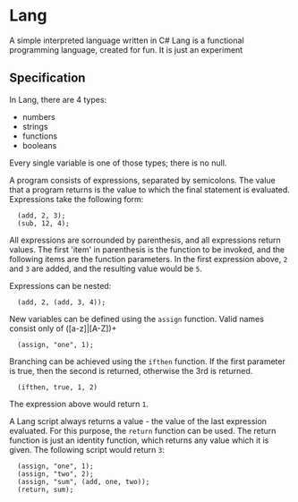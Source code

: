 Lang
====

A simple interpreted language written in C#
Lang is a functional programming language, created for fun. It is just an experiment

Specification
-------------

In Lang, there are 4 types:
* numbers
* strings
* functions
* booleans

Every single variable is one of those types; there is no null.

A program consists of expressions, separated by semicolons. The value that a program returns is the value to which the final statement is evaluated. Expressions take the following form:

```
  (add, 2, 3);
  (sub, 12, 4);
```

All expressions are sorrounded by parenthesis, and all expressions return values. The first 'item' in parenthesis is the function to be invoked, and the following items are the function parameters. In the first expression above, `2` and `3` are added, and the resulting value would be `5`.

Expressions can be nested:

```
  (add, 2, (add, 3, 4));
```

New variables can be defined using the `assign` function. Valid names consist only of ([a-z]|[A-Z])+

```
  (assign, "one", 1);
```

Branching can be achieved using the `ifthen` function. If the first parameter is true, then the second is returned, otherwise the 3rd is returned.

```
  (ifthen, true, 1, 2)
```

The expression above would return `1`.

A Lang script always returns a value - the value of the last expression evaluated. For this purpose, the `return` function can be used. The return function is just an identity function, which returns any value which it is given. The following script would return `3`:

```
  (assign, "one", 1);
  (assign, "two", 2);
  (assign, "sum", (add, one, two));
  (return, sum);
```

